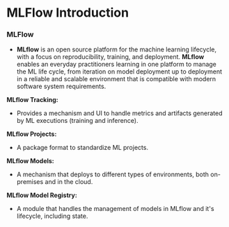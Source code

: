 # **MLFlow Introduction**  

### **MLFlow**
- **MLflow** is an open source platform for the machine learning lifecycle, with a focus on reproducibility, training, and deployment. **MLflow** enables an everyday practitioners learning in one platform to manage the ML life cycle, from iteration on model deployment up to deployment in a reliable and scalable environment that is compatible with modern software system requirements.

**MLflow Tracking:** 
- Provides a mechanism and UI to handle metrics and artifacts generated by ML executions (training and inference).

**MLflow Projects:** 
- A package format to standardize ML projects. 

**MLflow Models:** 
- A mechanism that deploys to different types of environments, both on-premises and in the cloud.

**MLflow Model Registry:** 
- A module that handles the management of models in MLflow and it's lifecycle, including state. 